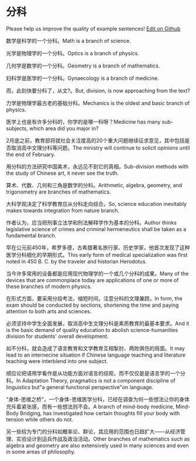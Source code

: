 # 分科

Please help us improve the quality of example sentences! [Edit on Github](https://github.com/jiyushe/jiyu-example-sentence-source/blob/main/chinese/fenke.md)

<p><span class="chinese">数学是科学的一个分科。</span><span class="english">Math is a branch of science.</span></p>

<p><span class="chinese">光学是物理学的一个分科。</span><span class="english">Optics is a branch of physics.</span></p>

<p><span class="chinese">几何学是数学的一个分科。</span><span class="english">Geometry is a branch of mathematics.</span></p>

<p><span class="chinese">妇科学是医学的一个分科。</span><span class="english">Gynaecology is a branch of medicine.</span></p>

<p><span class="chinese">而，此刻快要分科了，从文?。</span><span class="english">But, division, is now approaching from the text?</span></p>

<p><span class="chinese">力学是物理学最古老的基础分科。</span><span class="english">Mechanics is the oldest and basic branch of physics.</span></p>

<p><span class="chinese">医学上也是有许多分科的，你学的是哪一科呀？</span><span class="english">Medicine has many sub-subjects, which area did you major in?</span></p>

<p><span class="chinese">2月底之前，教育部将就社会关注度高的20个重大问题继续征求意见，其中包括是否取消高中文理分科等问题。</span><span class="english">The ministry will continue to solicit opinions until the end of February.</span></p>

<p><span class="chinese">用分科的方法研究中国美术，永远见不到它的真相。</span><span class="english">Sub-division methods with the study of Chinese art, it never see the truth.</span></p>

<p><span class="chinese">算术、代数、几何和三角是数学的分科。</span><span class="english">Arithmetic, algebra, geometry, and trigonometry are branches of mathematics.</span></p>

<p><span class="chinese">大科学观决定了科学教育应从分科走向综合。</span><span class="english">So, science education inevitably makes towards integration from nature branch.</span></p>

<p><span class="chinese">作者认为，应当把刑事立法学和刑法解释学作为基本的分科。</span><span class="english">Author thinks legislative science of crimes and criminal hermeneutics shall be taken as a fundamental branch.</span></p>

<p><span class="chinese">早在公元前450年，希罗多德，古希腊著名旅行家、历史学家，他首次发现了这种医学分科细化的早期形式。</span><span class="english">This early form of medical specialization was first noted in 450 B. C. by the traveler and historian Herodotus.</span></p>

<p><span class="chinese">当今许多常用的设备都是应用现代物理学的一个或几个分科的成果。</span><span class="english">Many of the devices that are commonplace today are applications of one or more of these branches of modern physics.</span></p>

<p><span class="chinese">在形式方面，要采用分段考法，缩短时间，注意分科的文理兼顾。</span><span class="english">In form, the exam should be conducted by sections, shortening the time and paying attention to both arts and sciences.</span></p>

<p><span class="chinese">必须坚持中学生全面发展，取消高中生文理分科是素质教育的最基本要求。</span><span class="english">And it is the basic demand of quality education to abolish science-humanities division for students' overall development.</span></p>

<p><span class="chinese">如不分科，就会造成了语言教育和文学教育互相掣肘、两败俱伤的局面。</span><span class="english">It may lead to an internecine situation if Chinese language teaching and literature teaching were interblend into one subject.</span></p>

<p><span class="chinese">顺应论把语用学看作是从功能方面对语言的综观，而不仅仅是是语言学的一个分科。</span><span class="english">In Adaptation Theory, pragmatics is not a component discipline of linguistics but"a general functional perspective"on language.</span></p>

<p><span class="chinese">“身体-思维之桥”，一个身体-思维医学分科，已经在调查为何一些想法让你的身体充斥着紧张感，而有一些想法则不会。</span><span class="english">A branch of mind-body medicine, Mind-Body Bridging, has investigated how certain thoughts fill your body with tension while others do not.</span></p>

<p><span class="chinese">另一些较为专门的分科如概率论、群论，其应用的范围也日趋扩大——从经济管理、实验设计到运兵作战及政治活动。</span><span class="english">Other branches of mathematics such as algebra and geometry are also extensively used in many sciences and even in some areas of philosophy.</span></p>

